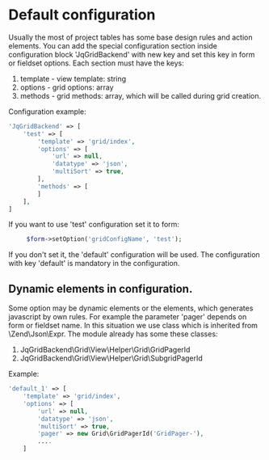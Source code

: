 Default configuration
=========================

Usually the most of project tables has some base design rules and action elements. You can add the special configuration
section inside configuration block 'JqGridBackend' with new key and set this key in form or fieldset options.
Each section must have the keys:

1. template - view template: string
2. options - grid options: array
3. methods - grid methods: array, which will be called during grid creation.

Configuration example:
```php
'JqGridBackend' => [
    'test' => [
        'template' => 'grid/index',
        'options' => [
            'url' => null,
            'datatype' => 'json',
            'multiSort' => true,
        ],
        'methods' => [
        ]
    ],
]
```
If you want to use 'test' configuration set it to form:
```php
     $form->setOption('gridConfigName', 'test');
```
If you don't set it, the 'default' configuration will be used.
The configuration with key 'default' is mandatory in the configuration.

Dynamic elements in configuration.
----------------------------------
Some option may be dynamic elements or the elements, which generates javascript by own rules.
For example the parameter 'pager' depends on form or fieldset name.
In this situation we use class  which is inherited from \Zend\Json\Expr.
The module already has some these classes:

1. JqGridBackend\Grid\View\Helper\Grid\GridPagerId
2. JqGridBackend\Grid\View\Helper\Grid\SubgridPagerId

Example:
```php
'default_1' => [
    'template' => 'grid/index',
    'options' => [
        'url' => null,
        'datatype' => 'json',
        'multiSort' => true,
        'pager' => new Grid\GridPagerId('GridPager-'),
        ....
    ]
```
